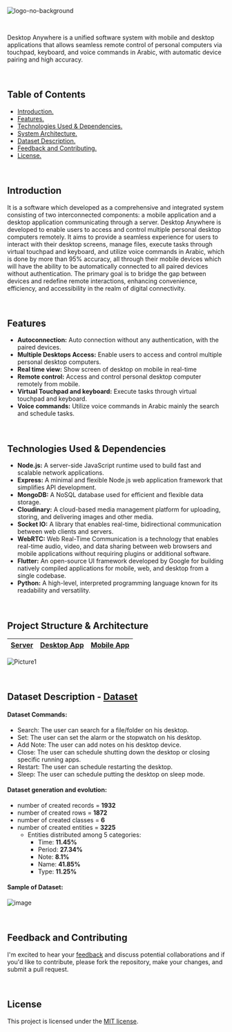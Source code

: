 <!-- # Desktop AnyWhere -->


![logo-no-background](https://github.com/user-attachments/assets/94c56387-f57c-4b1d-bc19-f1f098b61207)

<br>

Desktop Anywhere is a unified software system with mobile and desktop applications that allows seamless remote control of personal computers via touchpad, keyboard, and voice commands in Arabic, with automatic device pairing and high accuracy.


<br>



## Table of Contents

- [ Introduction. ](#Introduction)
- [ Features. ](#Features)
- [ Technologies Used & Dependencies. ](#Technologies_Used)
- [ System Architecture. ](#Project_Structure)
- [ Dataset Description. ](#Dataset_Description)
- [ Feedback and Contributing. ](#Feedback_Contributing)
- [ License. ](#License)




<a id="Introduction"></a>

<br>

## Introduction
It is a software which developed as a comprehensive and integrated system consisting of two interconnected components: a mobile application and a desktop application communicating through a server. Desktop Anywhere is developed to enable users to access and control multiple personal desktop computers remotely. It aims to provide a seamless experience for users to interact with their desktop screens, manage files, execute tasks through virtual touchpad and keyboard, and utilize voice commands in Arabic, which is done by more than 95% accuracy, all through their mobile devices which will have the ability to be automatically connected to all paired devices without authentication. The primary goal is to bridge the gap between devices and redefine remote interactions, enhancing convenience, efficiency, and accessibility in the realm of digital connectivity.




<a id="Features"></a>

<br>

## Features
- **Autoconnection:** Auto connection without any authentication, with the paired devices.
- **Multiple Desktops Access:** Enable users to access and control multiple personal desktop computers.
- **Real time view:** Show screen of desktop on mobile in real-time
- **Remote control:** Access and control personal desktop computer remotely from mobile.
- **Virtual Touchpad and keyboard:** Execute tasks through virtual touchpad and keyboard.
- **Voice commands:** Utilize voice commands in Arabic mainly the search and schedule tasks.









<a id="Technologies_Used"></a>

<br>


## Technologies Used & Dependencies
- **Node.js:** A server-side JavaScript runtime used to build fast and scalable network applications.
- **Express:** A minimal and flexible Node.js web application framework that simplifies API development.
- **MongoDB:** A NoSQL database used for efficient and flexible data storage.
- **Cloudinary:** A cloud-based media management platform for uploading, storing, and delivering images and other media.
- **Socket IO:** A library that enables real-time, bidirectional communication between web clients and servers.
- **WebRTC:** Web Real-Time Communication is a technology that enables real-time audio, video, and data sharing between web browsers and mobile applications without requiring plugins or additional software.
- **Flutter:** An open-source UI framework developed by Google for building natively compiled applications for mobile, web, and desktop from a single codebase.
- **Python:** A high-level, interpreted programming language known for its readability and versatility.




<a id="Project_Structure"></a>

<br>

## Project Structure & Architecture

[Mobile App]: https://github.com/Hossam-H22/DesktopAnyWhere_GP/tree/master/Mobile%20Application/Desktop_Anywhere
[Desktop App]: https://github.com/Hossam-H22/DesktopAnyWhere_GP/tree/master/Desktop%20Application
[Server]: https://github.com/Hossam-H22/Desktop_Anywhere_Server


|     [Server]     |   [Desktop App]   |   [Mobile App]   |
|------------------|-------------------|------------------|

![Picture1](https://github.com/user-attachments/assets/07441087-3af1-4efe-8385-83d09a936634)





<!-- ![image](https://github.com/user-attachments/assets/2d330b79-cdb2-4424-9730-15c9400ec3d8) -->

<!-- ![image](https://github.com/user-attachments/assets/3d881d91-2f43-45ba-8a81-32c4189a2e6c) -->

<!-- ![image](https://github.com/user-attachments/assets/c90f1982-b299-4ab0-97aa-ce3a0f095c2c) -->





<br>

<a id="Dataset_Description"></a>

## Dataset Description  - [Dataset](Dataset/Full-Balanced-version-Numeric.xlsx)
#### Dataset Commands:
- Search: The user can search for a file/folder on his desktop.
- Set: The user can set the alarm or the stopwatch on his desktop.
- Add Note: The user can add notes on his desktop device.
- Close: The user can schedule shutting down the desktop or closing specific running apps.
- Restart: The user can schedule restarting the desktop.
- Sleep: The user can schedule putting the desktop on sleep mode.

#### Dataset generation and evolution:
- number of created records = **1932**
- number of created rows = **1872**
- number of created classes = **6**
- number of created entities = **3225**
    - Entities distributed among 5 categories:
        - Time: **11.45%**
        - Period: **27.34%**
        - Note: **8.1%**
        - Name: **41.85%**
        - Type: **11.25%**


#### Sample of Dataset:
![image](https://github.com/user-attachments/assets/84f878b8-0dda-4210-8629-142dd8a5a9ba)






<a id="Feedback_Contributing"></a>

<br>

## Feedback and Contributing
I'm excited to hear your <u><a href="https://forms.gle/mUQJdnGPey1atnzp9" target="_blank">feedback</a></u> and discuss potential collaborations and if you'd like to contribute, please fork the repository, make your changes, and submit a pull request.







<a id="License"></a>

<br>

## License
This project is licensed under the [MIT license](LICENSE).


<br>






